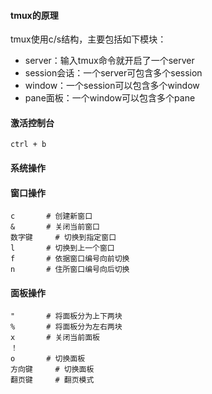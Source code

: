 #### tmux的原理

tmux使用c/s结构，主要包括如下模块：

- server：输入tmux命令就开启了一个server
- session会话：一个server可包含多个session
- window：一个session可以包含多个window
- pane面板：一个window可以包含多个pane

#### 激活控制台

```
ctrl + b
```

#### 系统操作

#### 窗口操作

```
c		# 创建新窗口
&		# 关闭当前窗口
数字键		# 切换到指定窗口
l		# 切换到上一个窗口
f		# 依据窗口编号向前切换
n		# 住所窗口编号向后切换
```



#### 面板操作

```
"		# 将面板分为上下两块
%		# 将面板分为左右两块
x		# 关闭当前面板
！
o		# 切换面板
方向键		# 切换面板
翻页键		# 翻页模式
```



